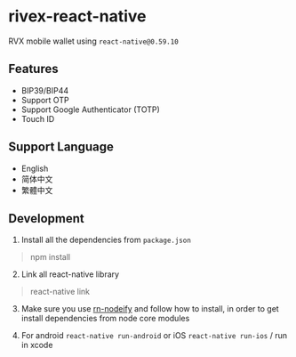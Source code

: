 # rivex-react-native
RVX mobile wallet using `react-native@0.59.10`

## Features
 - BIP39/BIP44
 - Support OTP 
 - Support Google Authenticator (TOTP)
 - Touch ID

## Support Language
- English
- 简体中文
- 繁體中文

##  Development

 1. Install all the dependencies from `package.json`
> npm install

 2. Link all react-native library
> react-native link

 3. Make sure you use [rn-nodeify](https://github.com/tradle/rn-nodeify) and follow how to install, in order to get install dependencies from node core modules

 4. For android `react-native run-android` or iOS `react-native run-ios` / run in xcode
